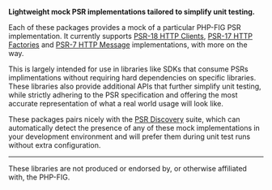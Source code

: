**Lightweight mock PSR implementations tailored to simplify unit testing.**

Each of these packages provides a mock of a particular PHP-FIG PSR implementation. It currently supports [PSR-18 HTTP Clients](https://github.com/psr-mock/http-client-implementation), [PSR-17 HTTP Factories](https://github.com/psr-mock/http-factory-implementation) and [PSR-7 HTTP Message](https://github.com/psr-mock/http-message-implementation) implementations, with more on the way.

This is largely intended for use in libraries like SDKs that consume PSRs implimentations without requiring hard dependencies on specific libraries. These libraries also provide additional APIs that further simplify unit testing, while strictly adhering to the PSR specification and offering the most accurate representation of what a real world usage will look like.

These packages pairs nicely with the [PSR Discovery](https://github.com/psr-discovery) suite, which can automatically detect the presence of any of these mock implementations in your development environment and will prefer them during unit test runs without extra configuration.

---

These libraries are not produced or endorsed by, or otherwise affiliated with, the PHP-FIG.
